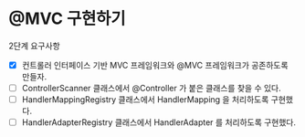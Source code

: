 # @MVC 구현하기

2단계 요구사항   
- [x] 컨트롤러 인터페이스 기반 MVC 프레임워크와 @MVC 프레임워크가 공존하도록 만들자.
- [ ] ControllerScanner 클래스에서 @Controller 가 붙은 클래스를 찾을 수 있다.
- [ ] HandlerMappingRegistry 클래스에서 HandlerMapping 을 처리하도록 구현했다.
- [ ] HandlerAdapterRegistry 클래스에서 HandlerAdapter 를 처리하도록 구현했다.
